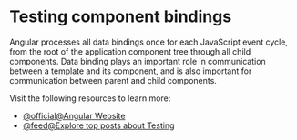 # Testing component bindings

Angular processes all data bindings once for each JavaScript event cycle, from the root of the application component tree through all child components. Data binding plays an important role in communication between a template and its component, and is also important for communication between parent and child components.

Visit the following resources to learn more:

- [@official@Angular Website](https://angular.dev/guide/components)
- [@feed@Explore top posts about Testing](https://app.daily.dev/tags/testing?ref=roadmapsh)
